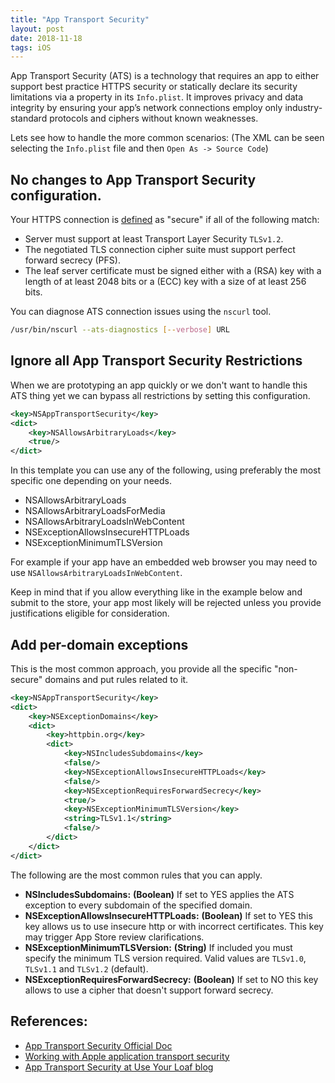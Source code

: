 ```yaml
---
title: "App Transport Security"
layout: post
date: 2018-11-18
tags: iOS
---
```


App Transport Security (ATS) is a technology that requires an app to either support best practice HTTPS security or statically declare its security limitations via a property in its `Info.plist`.
It improves privacy and data integrity by ensuring your app’s network connections employ only industry-standard protocols and ciphers without known weaknesses.

Lets see how to handle the more common scenarios:
(The XML can be seen selecting the `Info.plist` file and then `Open As -> Source Code`)

## No changes to App Transport Security configuration.

Your HTTPS connection is [defined](https://developer.apple.com/library/archive/documentation/General/Reference/InfoPlistKeyReference/Articles/CocoaKeys.html#//apple_ref/doc/uid/TP40009251-SW33) as "secure" if all of the following match:
- Server must support at least Transport Layer Security `TLSv1.2`.
- The negotiated TLS connection cipher suite must support perfect forward secrecy (PFS).
- The leaf server certificate must be signed either with a (RSA) key with a length of at least 2048 bits or a (ECC) key with a size of at least 256 bits.

You can diagnose ATS connection issues using the `nscurl` tool.

``` bash
/usr/bin/nscurl --ats-diagnostics [--verbose] URL
```

## Ignore all App Transport Security Restrictions

When we are prototyping an app quickly or we don't want to handle this ATS thing yet we can bypass all restrictions by setting this configuration.

``` xml
<key>NSAppTransportSecurity</key>
<dict>
    <key>NSAllowsArbitraryLoads</key>
    <true/>
</dict>
```

In this template you can use any of the following, using preferably the most specific one depending on your needs.

- NSAllowsArbitraryLoads
- NSAllowsArbitraryLoadsForMedia
- NSAllowsArbitraryLoadsInWebContent
- NSExceptionAllowsInsecureHTTPLoads
- NSExceptionMinimumTLSVersion

For example if your app have an embedded web browser you may need to use `NSAllowsArbitraryLoadsInWebContent`.

Keep in mind that if you allow everything like in the example below and submit to the store, your app most likely will be rejected unless you provide justifications eligible for consideration.

## Add per-domain exceptions

This is the most common approach, you provide all the specific "non-secure" domains and put rules related to it.

``` xml
<key>NSAppTransportSecurity</key>
<dict>
    <key>NSExceptionDomains</key>
    <dict>
        <key>httpbin.org</key>
        <dict>
            <key>NSIncludesSubdomains</key>
            <false/>
            <key>NSExceptionAllowsInsecureHTTPLoads</key>
            <false/>
            <key>NSExceptionRequiresForwardSecrecy</key>
            <true/>
            <key>NSExceptionMinimumTLSVersion</key>
            <string>TLSv1.1</string>
            <false/>
        </dict>
    </dict>
</dict>
```

The following are the most common rules that you can apply.

- **NSIncludesSubdomains:** **(Boolean)** If set to YES applies the ATS exception to every subdomain of the specified domain.
- **NSExceptionAllowsInsecureHTTPLoads:** **(Boolean)** If set to YES this key allows us to use insecure http or with incorrect certificates. This key may trigger App Store review clarifications.
- **NSExceptionMinimumTLSVersion:** **(String)** If included you must specify the minimum TLS version required. Valid values are `TLSv1.0`, `TLSv1.1` and `TLSv1.2` (default).
- **NSExceptionRequiresForwardSecrecy:** **(Boolean)** If set to NO this key allows to use a cipher that doesn't support forward secrecy.

## References:
- [App Transport Security Official Doc](https://developer.apple.com/library/archive/documentation/General/Reference/InfoPlistKeyReference/Articles/CocoaKeys.html#//apple_ref/doc/uid/TP40009251-SW33)
- [Working with Apple application transport security](http://www.neglectedpotential.com/2015/06/working-with-apples-application-transport-security/)
- [App Transport Security at Use Your Loaf blog](https://useyourloaf.com/blog/app-transport-security/)
